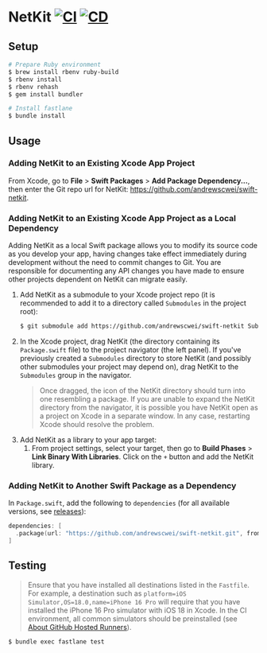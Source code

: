 # NetKit [![CI](https://github.com/andrewscwei/swift-netkit/workflows/CI/badge.svg)](https://github.com/andrewscwei/swift-netkit/actions/workflows/ci.yml) [![CD](https://github.com/andrewscwei/swift-netkit/workflows/CD/badge.svg)](https://github.com/andrewscwei/swift-netkit/actions/workflows/cd.yml)

## Setup

```sh
# Prepare Ruby environment
$ brew install rbenv ruby-build
$ rbenv install
$ rbenv rehash
$ gem install bundler

# Install fastlane
$ bundle install
```

## Usage

### Adding NetKit to an Existing Xcode App Project

From Xcode, go to **File** > **Swift Packages** > **Add Package Dependency...**, then enter the Git repo url for NetKit: https://github.com/andrewscwei/swift-netkit.

### Adding NetKit to an Existing Xcode App Project as a Local Dependency

Adding NetKit as a local Swift package allows you to modify its source code as you develop your app, having changes take effect immediately during development without the need to commit changes to Git. You are responsible for documenting any API changes you have made to ensure other projects dependent on NetKit can migrate easily.

1. Add NetKit as a submodule to your Xcode project repo (it is recommended to add it to a directory called `Submodules` in the project root):
   ```sh
   $ git submodule add https://github.com/andrewscwei/swift-netkit Submodules/NetKit
   ```
2. In the Xcode project, drag NetKit (the directory containing its `Package.swift` file) to the project navigator (the left panel). If you've previously created a `Submodules` directory to store NetKit (and possibly other submodules your project may depend on), drag NetKit to the `Submodules` group in the navigator.
   > Once dragged, the icon of the NetKit directory should turn into one resembling a package. If you are unable to expand the NetKit directory from the navigator, it is possible you have NetKit open as a project on Xcode in a separate window. In any case, restarting Xcode should resolve the problem.
3. Add NetKit as a library to your app target:
   1. From project settings, select your target, then go to **Build Phases** > **Link Binary With Libraries**. Click on the `+` button and add the NetKit library.

### Adding NetKit to Another Swift Package as a Dependency

In `Package.swift`, add the following to `dependencies` (for all available versions, see [releases](https://github.com/andrewscwei/swift-netkit/releases)):

```swift
dependencies: [
  .package(url: "https://github.com/andrewscwei/swift-netkit.git", from: "<version>")
]
```

## Testing

> Ensure that you have installed all destinations listed in the `Fastfile`. For example, a destination such as `platform=iOS Simulator,OS=18.0,name=iPhone 16 Pro` will require that you have installed the iPhone 16 Pro simulator with iOS 18 in Xcode. In the CI environment, all common simulators should be preinstalled (see [About GitHub Hosted Runners](https://docs.github.com/en/actions/using-github-hosted-runners/using-github-hosted-runners/about-github-hosted-runners)).

```sh
$ bundle exec fastlane test
```
